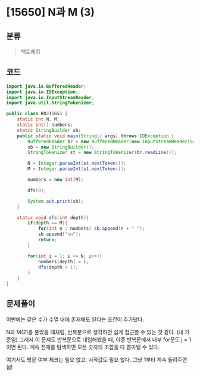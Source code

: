 # [15650] N과 M (3)

## 분류
> 백트래킹

## 코드
```java
import java.io.BufferedReader;
import java.io.IOException;
import java.io.InputStreamReader;
import java.util.StringTokenizer;

public class BOJ15651 {
    static int N, M;
    static int[] numbers;
    static StringBuilder sb;
    public static void main(String[] args) throws IOException {
        BufferedReader br = new BufferedReader(new InputStreamReader(System.in));
        sb = new StringBuilder();
        StringTokenizer st = new StringTokenizer(br.readLine());

        N = Integer.parseInt(st.nextToken());
        M = Integer.parseInt(st.nextToken());

        numbers = new int[M];

        dfs(0);

        System.out.print(sb);
    }

    static void dfs(int depth){
        if(depth == M){
            for(int n : numbers) sb.append(n + " ");
            sb.append("\n");
            return;
        }

        for(int i = 1; i <= N; i++){
            numbers[depth] = i;
            dfs(depth + 1);
        }
    }
}
```

## 문제풀이

이번에는 같은 수가 수열 내에 존재해도 된다는 조건이 추가됐다. 

N과 M(2)를 풀었을 때처럼, 반복문으로 생각하면 쉽게 접근할 수 있는 것 같다. (내 기준임)
그래서 이 문제도 반복문으로 대입해봤을 때, 이중 반복문에서 내부 for문도 j = 1이면 된다. 계속 전체를 탐색하면 모든 숫자의 조합을 다 뽑아낼 수 있다.

여기서도 방문 여부 체크는 필요 없고, 시작값도 필요 없다. 그냥 1부터 계속 돌려주면 됨!
